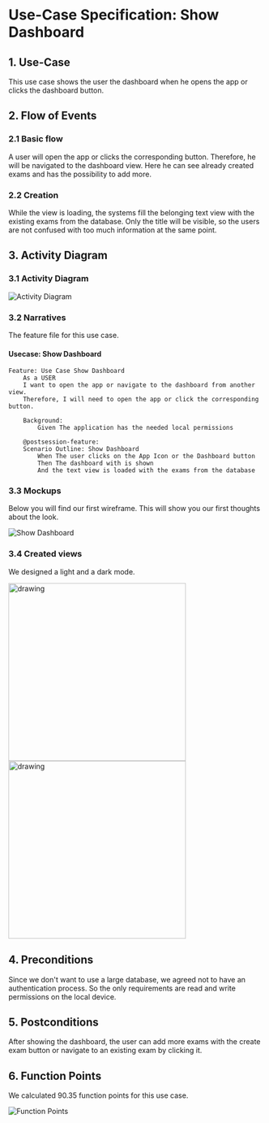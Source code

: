 # Use-Case Specification: Show Dashboard

## 1. Use-Case
This use case shows the user the dashboard when he opens the app or clicks the dashboard button.

## 2. Flow of Events
### 2.1 Basic flow
A user will open the app or clicks the corresponding button. Therefore, he will be navigated to the dashboard view. Here he can see already created exams and has the possibility to add more.

### 2.2 Creation
While the view is loading, the systems fill the belonging text view with the existing exams from the database. Only the title will be visible, so the users are not confused with too much information at the same point.

## 3. Activity Diagram
### 3.1 Activity Diagram
![Activity Diagram](https://github.com/nEXam-App/nEXam-doc/blob/81110067eca9360f0dd356b023b2782b6d20422a/diagrams/activity%20diagram/nEXam-activity%20diagram%20ShowDashboard.jpg)

### 3.2 Narratives
The feature file for this use case.
#### Usecase: Show Dashboard
```Gherkin
Feature: Use Case Show Dashboard
    As a USER 
    I want to open the app or navigate to the dashboard from another view.
    Therefore, I will need to open the app or click the corresponding button.

    Background:
        Given The application has the needed local permissions

    @postsession-feature:
    Scenario Outline: Show Dashboard
        When The user clicks on the App Icon or the Dashboard button
        Then The dashboard with is shown
        And the text view is loaded with the exams from the database
```

### 3.3 Mockups

Below you will find our first wireframe. This will show you our first thoughts about the look.

![Show Dashboard](https://github.com/nEXam-App/nEXam-doc/blob/81110067eca9360f0dd356b023b2782b6d20422a/wireframes/dashboard.PNG)

### 3.4 Created views

We designed a light and a dark mode.

<img src="https://github.com/nEXam-App/nEXam-doc/blob/main/wireframes/dashboard_dark.png" alt="drawing" width="350"/>
<img src="https://github.com/nEXam-App/nEXam-doc/blob/main/wireframes/dashboard_light.png" alt="drawing" width="350"/>

## 4. Preconditions

Since we don't want to use a large database, we agreed not to have an authentication process. So the only requirements are read and write permissions on the local device.

## 5. Postconditions
After showing the dashboard, the user can add more exams with the create exam button or navigate to an existing exam by clicking it.

## 6. Function Points
We calculated 90.35 function points for this use case.

![Function Points](https://github.com/nEXam-App/nEXam-doc/blob/81110067eca9360f0dd356b023b2782b6d20422a/diagrams/FP/FPCreateDashboard.PNG)
